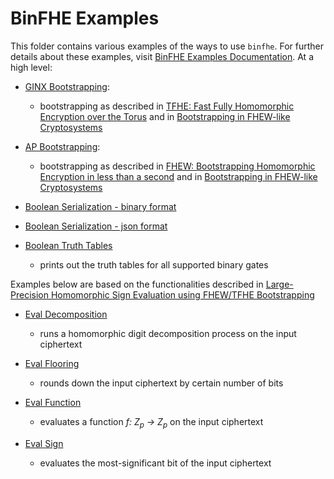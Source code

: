 # BinFHE Examples

This folder contains various examples of the ways to use `binfhe`. For further details about these examples, visit [BinFHE Examples Documentation](). At a high level:

- [GINX Bootstrapping](boolean.cpp): 
  - bootstrapping as described in [TFHE: Fast Fully Homomorphic Encryption over the Torus](https://eprint.iacr.org/2018/421) and in [Bootstrapping in FHEW-like Cryptosystems](https://eprint.iacr.org/2020/086.pdf)

- [AP Bootstrapping](boolean.cpp): 
  - bootstrapping as described in [FHEW: Bootstrapping Homomorphic Encryption in less than a second](https://eprint.iacr.org/2014/816.pdf) and in [Bootstrapping in FHEW-like Cryptosystems](https://eprint.iacr.org/2020/086.pdf)

- [Boolean Serialization - binary format](boolean-serial-binary.cpp)

- [Boolean Serialization - json format](boolean-serial-json.cpp)

- [Boolean Truth Tables](boolean-truth-tables.cpp)
  - prints out the truth tables for all supported binary gates 

Examples below are based on the functionalities described in [Large-Precision Homomorphic Sign Evaluation using FHEW/TFHE Bootstrapping](https://eprint.iacr.org/2021/1337)

- [Eval Decomposition](eval-decomp.cpp)
  - runs a homomorphic digit decomposition process on the input ciphertext

- [Eval Flooring](eval-flooring.cpp)
  - rounds down the input ciphertext by certain number of bits

- [Eval Function](eval-function.cpp)
  - evaluates a function _f: Z<sub>p</sub> -> Z<sub>p</sub>_ on the input ciphertext

- [Eval Sign](eval-sign.cpp)
  - evaluates the most-significant bit of the input ciphertext
